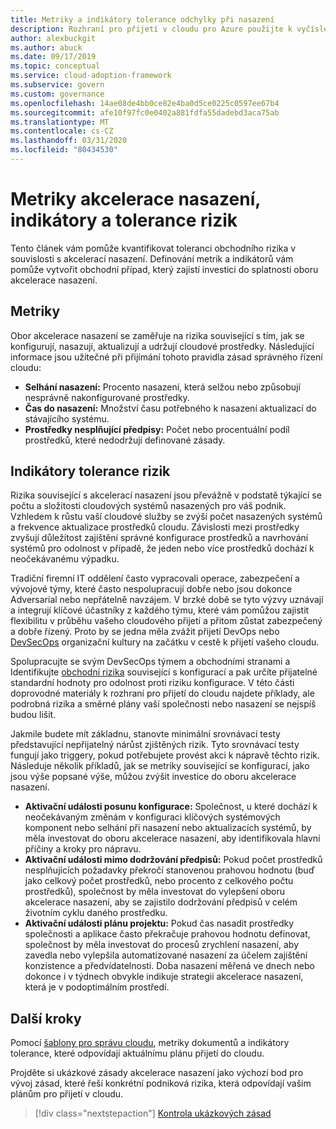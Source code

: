```yaml
---
title: Metriky a indikátory tolerance odchylky při nasazení
description: Rozhraní pro přijetí v cloudu pro Azure použijte k vyčíslení tolerance podnikového rizika související s akcelerací nasazení.
author: alexbuckgit
ms.author: abuck
ms.date: 09/17/2019
ms.topic: conceptual
ms.service: cloud-adoption-framework
ms.subservice: govern
ms.custom: governance
ms.openlocfilehash: 14ae08de4bb0ce82e4ba0d5ce0225c0597ee67b4
ms.sourcegitcommit: afe10f97fc0e0402a881fdfa55dadebd3aca75ab
ms.translationtype: MT
ms.contentlocale: cs-CZ
ms.lasthandoff: 03/31/2020
ms.locfileid: "80434530"
---
```

# <a name="deployment-acceleration-metrics-indicators-and-risk-tolerance"></a>Metriky akcelerace nasazení, indikátory a tolerance rizik

Tento článek vám pomůže kvantifikovat toleranci obchodního rizika v souvislosti s akcelerací nasazení. Definování metrik a indikátorů vám pomůže vytvořit obchodní případ, který zajistí investici do splatnosti oboru akcelerace nasazení.

## <a name="metrics"></a>Metriky

Obor akcelerace nasazení se zaměřuje na rizika související s tím, jak se konfigurují, nasazují, aktualizují a udržují cloudové prostředky. Následující informace jsou užitečné při přijímání tohoto pravidla zásad správného řízení cloudu:

- **Selhání nasazení:** Procento nasazení, která selžou nebo způsobují nesprávně nakonfigurované prostředky.
- **Čas do nasazení:** Množství času potřebného k nasazení aktualizací do stávajícího systému.
- **Prostředky nesplňující předpisy:** Počet nebo procentuální podíl prostředků, které nedodržují definované zásady.

## <a name="risk-tolerance-indicators"></a>Indikátory tolerance rizik

Rizika související s akcelerací nasazení jsou převážně v podstatě týkající se počtu a složitosti cloudových systémů nasazených pro váš podnik. Vzhledem k růstu vaší cloudové služby se zvýší počet nasazených systémů a frekvence aktualizace prostředků cloudu. Závislosti mezi prostředky zvyšují důležitost zajištění správné konfigurace prostředků a navrhování systémů pro odolnost v případě, že jeden nebo více prostředků dochází k neočekávanému výpadku.

<!-- "en-us" location is required for the URL below. -->

Tradiční firemní IT oddělení často vypracovali operace, zabezpečení a vývojové týmy, které často nespolupracují dobře nebo jsou dokonce Adversarial nebo nepřátelně navzájem. V brzké době se tyto výzvy uznávají a integrují klíčové účastníky z každého týmu, které vám pomůžou zajistit flexibilitu v průběhu vašeho cloudového přijetí a přitom zůstat zabezpečený a dobře řízený. Proto by se jedna měla zvážit přijetí DevOps nebo [DevSecOps](https://www.microsoft.com/en-us/securityengineering/devsecops) organizační kultury na začátku v cestě k přijetí vašeho cloudu.

Spolupracujte se svým DevSecOps týmem a obchodními stranami a Identifikujte [obchodní rizika](./business-risks.md) související s konfigurací a pak určíte přijatelné standardní hodnoty pro odolnost proti riziku konfigurace. V této části doprovodné materiály k rozhraní pro přijetí do cloudu najdete příklady, ale podrobná rizika a směrné plány vaší společnosti nebo nasazení se nejspíš budou lišit.

Jakmile budete mít základnu, stanovte minimální srovnávací testy představující nepřijatelný nárůst zjištěných rizik. Tyto srovnávací testy fungují jako triggery, pokud potřebujete provést akci k nápravě těchto rizik. Následuje několik příkladů, jak se metriky související se konfigurací, jako jsou výše popsané výše, můžou zvýšit investice do oboru akcelerace nasazení.

- **Aktivační události posunu konfigurace:** Společnost, u které dochází k neočekávaným změnám v konfiguraci klíčových systémových komponent nebo selhání při nasazení nebo aktualizacích systémů, by měla investovat do oboru akcelerace nasazení, aby identifikovala hlavní příčiny a kroky pro nápravu.
- **Aktivační události mimo dodržování předpisů:** Pokud počet prostředků nesplňujících požadavky překročí stanovenou prahovou hodnotu (buď jako celkový počet prostředků, nebo procento z celkového počtu prostředků), společnost by měla investovat do vylepšení oboru akcelerace nasazení, aby se zajistilo dodržování předpisů v celém životním cyklu daného prostředku.
- **Aktivační události plánu projektu:** Pokud čas nasadit prostředky společnosti a aplikace často překračuje prahovou hodnotu definovat, společnost by měla investovat do procesů zrychlení nasazení, aby zavedla nebo vylepšila automatizované nasazení za účelem zajištění konzistence a předvídatelnosti. Doba nasazení měřená ve dnech nebo dokonce i v týdnech obvykle indikuje strategii akcelerace nasazení, která je v podoptimálním prostředí.

## <a name="next-steps"></a>Další kroky

Pomocí [šablony pro správu cloudu](./template.md), metriky dokumentů a indikátory tolerance, které odpovídají aktuálnímu plánu přijetí do cloudu.

Projděte si ukázkové zásady akcelerace nasazení jako výchozí bod pro vývoj zásad, které řeší konkrétní podniková rizika, která odpovídají vašim plánům pro přijetí v cloudu.

> [!div class="nextstepaction"]
> [Kontrola ukázkových zásad](./policy-statements.md)

